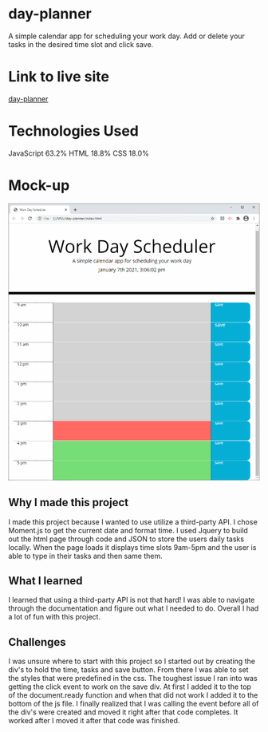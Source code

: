# day-planner
A simple calendar app for scheduling your work day.  Add or delete your tasks in the desired time slot and click save.


# Link to live site
[day-planner](https://jodybrzo.github.io/day-planner/index.html)

# Technologies Used
JavaScript 63.2%   HTML 18.8%   CSS 18.0%

# Mock-up
![day-planner](assets/images/mock-up.gif)


## Why I made this project
I made this project because I wanted to use utilize a third-party API.  I chose Moment.js to get the current date and format time. I used Jquery to build out the html page through code and JSON to store the users daily tasks locally. When the page loads it displays time slots 9am-5pm and the user is able to type in their tasks and then same them.

## What I learned
I learned that using a third-party API is not that hard! I was able to navigate through the documentation and figure out what I needed to do.  Overall I had a lot of fun with this project.

## Challenges 
I was unsure where to start with this project so I started out by creating the div's to hold the time, tasks and save button. From there I was able to set the styles that were predefined in the css.  The toughest issue I ran into was getting the click event to work on the save div.  At first I added it to the top of the document.ready function and when that did not work I added it to the bottom of the js file.  I finally realized that I was calling the event before all of the div's were created and moved it right after that code completes.  It worked after I moved it after that code was finished.
